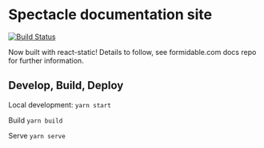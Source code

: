 # Spectacle documentation site

[![Build Status](https://travis-ci.org/FormidableLabs/spectacle-docs.svg?branch=master)](https://travis-ci.org/FormidableLabs/spectacle-docs)

Now built with react-static! Details to follow, see formidable.com docs repo for further information.

## Develop, Build, Deploy

Local development:
`yarn start`

Build
`yarn build`

Serve
`yarn serve`